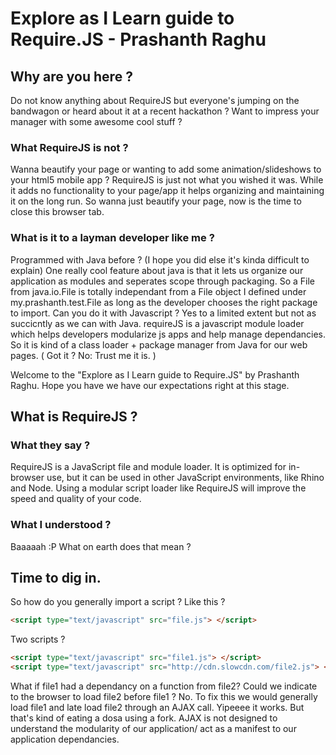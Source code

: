 # Explore as I Learn guide to Require.JS - Prashanth Raghu

## Why are you here ?
Do not know anything about RequireJS but everyone's jumping on the bandwagon or heard about it at a recent hackathon ? Want to impress your manager with some awesome cool stuff ?

### What RequireJS is not ?
Wanna beautify your page or wanting to add some animation/slideshows to your html5 mobile app ? RequireJS is just not what you wished it was. While it adds no functionality to your page/app it helps organizing and maintaining it on the long run. So wanna just beautify your page, now is the time to close this browser tab.

### What is it to a layman developer like me ?
Programmed with Java before ? (I hope you did else it's kinda difficult to explain) 
One really cool feature about java is that it lets us organize our application as modules and seperates scope through packaging. So a File from java.io.File is totally independant from a File object I defined under my.prashanth.test.File as long as the developer chooses the right package to import. Can you do it with Javascript ? Yes to a limited extent but not as succicntly as we can with Java. requireJS is a javascript module loader which helps developers modularize js apps and help manage dependancies. So it is kind of a class loader + package manager from Java for our web pages. ( Got it ? No: Trust me it is. )

Welcome to the "Explore as I Learn guide to Require.JS" by Prashanth Raghu. Hope you have we have our expectations right at this stage. 

## What is RequireJS ?
### What they say ?

RequireJS is a JavaScript file and module loader. It is optimized for in-browser use, but it can be used in other JavaScript environments, like Rhino and Node. Using a modular script loader like RequireJS will improve the speed and quality of your code.

### What I understood ?
Baaaaah :P What on earth does that mean ? 

## Time to dig in.
So how do you generally import a script ?
Like this ?

```html
<script type="text/javascript" src="file.js"> </script> 
```

Two scripts ?
```html
<script type="text/javascript" src="file1.js"> </script> 
<script type="text/javascript" src="http://cdn.slowcdn.com/file2.js"> </script> 
```

What if file1 had a dependancy on a function from file2? Could we indicate to the browser to load file2 before file1 ? No. 
To fix this we would generally load file1 and late load file2 through an AJAX call. Yipeeee it works. But that's kind of eating a dosa using a fork. AJAX is not designed to understand the modularity of our application/ act as a manifest to our application dependancies.









